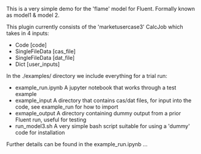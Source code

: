 This is a very simple demo for the 'flame' model for Fluent. Formally known as model1 & model 2.

This plugin currently consists of the 'marketusercase3' CalcJob which takes in 4 inputs:
* Code [code]
* SingleFileData [cas_file]
* SingleFileData [dat_file]
* Dict [user_inputs]

In the ./examples/ directory we include everything for a trial run: 

* example_run.ipynb A jupyter notebook that works through a test example
* example_input A directory that contains cas/dat files, for input into the code, see example_run for how to import 
* exmaple_output A directory containing dummy output from a prior Fluent run, useful for testing
* run_model3.sh A very simple bash script suitable for using a 'dummy' code for installation 
                
Further details can be found in the example_run.ipynb ...



